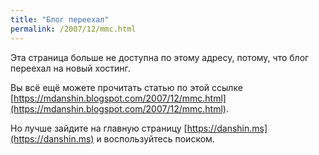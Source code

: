 ```yaml
---
title: "Блог переехал"
permalink: /2007/12/mmc.html
---
```

Эта страница больше не доступна по этому адресу, потому, что блог переехал на новый хостинг.

Вы всё ещё можете прочитать статью по этой ссылке [https://mdanshin.blogspot.com/2007/12/mmc.html](https://mdanshin.blogspot.com/2007/12/mmc.html).

Но лучше зайдите на главную страницу [https://danshin.ms](https://danshin.ms) и воспользуйтесь поиском.